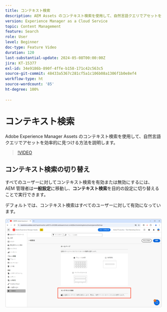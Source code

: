 ```yaml
---
title: コンテキスト検索
description: AEM Assets のコンテキスト検索を使用して、自然言語クエリでアセットを効率的に見つける方法を説明します。
version: Experience Manager as a Cloud Service
topic: Content Management
feature: Search
role: User
level: Beginner
doc-type: Feature Video
duration: 120
last-substantial-update: 2024-05-08T00:00:00Z
jira: KT-15377
exl-id: 34e9186b-890f-4ffe-b158-171c42c563c5
source-git-commit: 48433a5367c281cf5a1c106b08a1306f1b0e8ef4
workflow-type: ht
source-wordcount: '85'
ht-degree: 100%

---
```


# コンテキスト検索

Adobe Experience Manager Assets のコンテキスト検索を使用して、自然言語クエリでアセットを効率的に見つける方法を説明します。

>[!VIDEO](https://video.tv.adobe.com/v/3438951/?learn=on&captions=jpn)

## コンテキスト検索の切り替え

すべてのユーザーに対してコンテキスト検索を有効または無効にするには、AEM 管理者は&#x200B;__一般設定__&#x200B;に移動し、__コンテキスト検索__&#x200B;を目的の設定に切り替えることで実行できます。

デフォルトでは、コンテキスト検索はすべてのユーザーに対して有効になっています。

![コンテキスト検索を有効にする](./assets/contextual-search/enable-contextual-search.png)